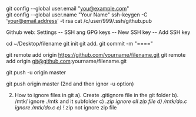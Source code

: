 git config --global user.email "you@example.com"  
git config --global user.name "Your Name"
ssh-keygen -C ‘your@email.address’ -t rsa
cat /c/user/999/.ssh/github.pub


Github web: Settings -- SSH ang GPG keys -- New SSH key -- Add SSH key

cd ~/Desktop/filename
git init
git add.
git commit -m "===="

git remote add origin https://github.com/yourname/filename.git
git remote add origin git@github.com:yourname/filename.git

git push -u origin master

git push origin master (2nd and then ignor -u option)

2. How to ignore files in git
 a). Create .gitignore file in the git folder
 b). /mtk/ ignore ./mtk and it subfolder
 c) *.zip ignore all zip file
 d) /mtk/do.c ignore /mtk/do.c
 e) !*.zip not ignore zip file
 
